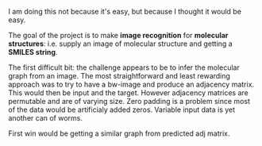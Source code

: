 I am doing this not because it's easy, but because I thought it would be easy.

The goal of the project is to make **image recognition** for **molecular structures**: i.e. supply an image of molecular structure and getting a **SMILES string**. 

The first difficult bit: the challenge appears to be to infer the molecular graph from an image. The most straightforward and least rewarding approach was to try to have a bw-image and produce an adjacency matrix. This would then be input and the target. However adjacency matrices are permutable and are of varying size. Zero padding is a problem since most of the data would be artificialy added zeros.  Variable input data is yet another can of worms.

First win would be getting a similar graph from predicted adj matrix.